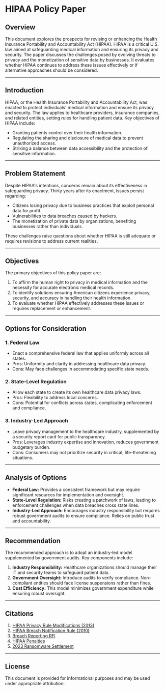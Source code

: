 # HIPAA Policy Paper

## Overview
This document explores the prospects for revising or enhancing the Health Insurance Portability and Accountability Act (HIPAA). HIPAA is a critical U.S. law aimed at safeguarding medical information and ensuring its privacy and security. The paper discusses the challenges posed by evolving threats to privacy and the monetization of sensitive data by businesses. It evaluates whether HIPAA continues to address these issues effectively or if alternative approaches should be considered.

---

## Introduction
HIPAA, or the Health Insurance Portability and Accountability Act, was enacted to protect individuals' medical information and ensure its privacy and security. The law applies to healthcare providers, insurance companies, and related entities, setting rules for handling patient data. Key objectives of HIPAA include:

- Granting patients control over their health information.
- Regulating the sharing and disclosure of medical data to prevent unauthorized access.
- Striking a balance between data accessibility and the protection of sensitive information.

---

## Problem Statement
Despite HIPAA's intentions, concerns remain about its effectiveness in safeguarding privacy. Thirty years after its enactment, issues persist regarding:

- Citizens losing privacy due to business practices that exploit personal data for profit.
- Vulnerabilities to data breaches caused by hackers.
- The monetization of private data by organizations, benefiting businesses rather than individuals.

These challenges raise questions about whether HIPAA is still adequate or requires revisions to address current realities.

---

## Objectives
The primary objectives of this policy paper are:

1. To affirm the human right to privacy in medical information and the necessity for accurate electronic medical records.
2. To identify solutions ensuring American citizens experience privacy, security, and accuracy in handling their health information.
3. To evaluate whether HIPAA effectively addresses these issues or requires replacement or enhancement.

---

## Options for Consideration
### 1. Federal Law
- Enact a comprehensive federal law that applies uniformly across all states.
- Pros: Uniformity and clarity in addressing healthcare data privacy.
- Cons: May face challenges in accommodating specific state needs.

### 2. State-Level Regulation
- Allow each state to create its own healthcare data privacy laws.
- Pros: Flexibility to address local concerns.
- Cons: Potential for conflicts across states, complicating enforcement and compliance.

### 3. Industry-Led Approach
- Leave privacy management to the healthcare industry, supplemented by a security report card for public transparency.
- Pros: Leverages industry expertise and innovation, reduces government budgetary burden.
- Cons: Consumers may not prioritize security in critical, life-threatening situations.

---

## Analysis of Options
- **Federal Law:** Provides a consistent framework but may require significant resources for implementation and oversight.
- **State-Level Regulation:** Risks creating a patchwork of laws, leading to enforcement challenges when data breaches cross state lines.
- **Industry-Led Approach:** Encourages industry responsibility but requires robust government audits to ensure compliance. Relies on public trust and accountability.

---

## Recommendation
The recommended approach is to adopt an industry-led model supplemented by government audits. Key components include:

1. **Industry Responsibility:** Healthcare organizations should manage their IT and security teams to safeguard patient data.
2. **Government Oversight:** Introduce audits to verify compliance. Non-compliant entities should face license suspensions rather than fines.
3. **Cost Efficiency:** This model minimizes government expenditure while ensuring robust oversight.

---

## Citations
1. [HIPAA Privacy Rule Modifications (2013)](https://www.govinfo.gov/content/pkg/FR-2013-01-25/pdf/2013-01073.pdf)
2. [HIPAA Breach Notification Rule (2010)](https://www.govinfo.gov/content/pkg/FR-2010-07-14/pdf/2010-16718.pdf)
3. [Breach Reporting RFI](https://www.hhs.gov/sites/default/files/ocr/privacy/hipaa/understanding/coveredentities/federalregisterbreachrfi.pdf)
4. [HIPAA Penalties](https://www.hhs.gov/sites/default/files/ocr/privacy/hipaa/administrative/privacyrule/moneypenalties.pdf)
5. [2023 Ransomware Settlement](https://www.hhs.gov/about/news/2023/10/31/hhs-office-civil-rights-settles-ransomware-cyber-attack-investigation.html)

---

## License
This document is provided for informational purposes and may be used under appropriate attribution.
